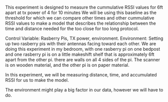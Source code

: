This experiment is designed to measure the cummulative RSSI values for 6ft apart at tx power of 4 for 10 minutes
We will be using this baseline as the threshold for which we can compare other times and other cummulative RSSI values to make a model that describes the relationship between the time and
distance needed for the too close for too long protocol.

Control Variable: Rasberry Pis, TX power, environment.
Environment: Setting up two rasberry pis with their antennas facing toward each other. We are doing this experiment in my bedroom, with one rasberry pi on one bedpost and one rasberry pi is on a 
little makeshift shelf that is approximately 6ft apart from the other pi. there are walls on all 4 sides of the pi. The scanner is on wooden material, and the other pi is on paper material.

In this experiment, we will be measuring distance, time, and accumulated RSSI for us to make the model.

The environment might play a big factor in our data, however we will have to do.
